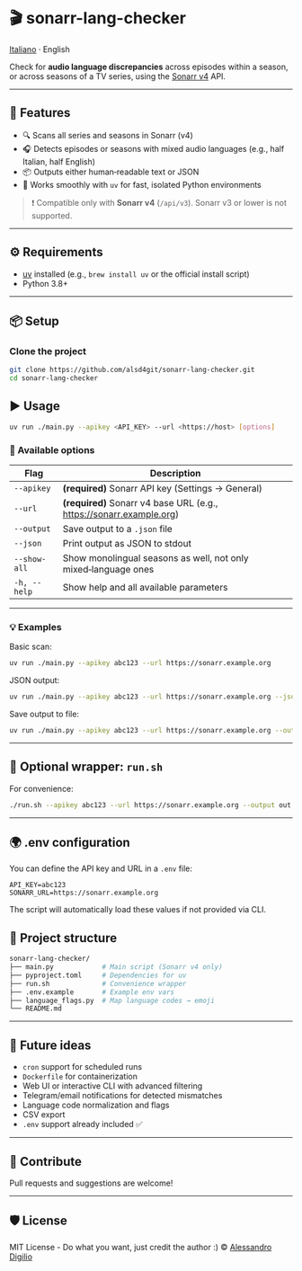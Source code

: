 # 🎬 sonarr-lang-checker

[Italiano](README.it.md) · English

Check for **audio language discrepancies** across episodes within a season, or across seasons of a TV series, using the [Sonarr v4](https://sonarr.tv) API.

---

## 🚀 Features

- 🔍 Scans all series and seasons in Sonarr (v4)
- 🎧 Detects episodes or seasons with mixed audio languages (e.g., half Italian, half English)
- 📦 Outputs either human‑readable text or JSON
- 🧰 Works smoothly with `uv` for fast, isolated Python environments

> ❗ Compatible only with **Sonarr v4** (`/api/v3`). Sonarr v3 or lower is not supported.

---

## ⚙️ Requirements

- [uv](https://github.com/astral-sh/uv) installed (e.g., `brew install uv` or the official install script)
- Python 3.8+

---

## 📦 Setup

### Clone the project

```bash
git clone https://github.com/alsd4git/sonarr-lang-checker.git
cd sonarr-lang-checker
```

## ▶️ Usage

```bash
uv run ./main.py --apikey <API_KEY> --url <https://host> [options]
```

### 🔑 Available options

| Flag             | Description                                                                  |
|------------------|------------------------------------------------------------------------------|
| `--apikey`       | **(required)** Sonarr API key (Settings → General)                          |
| `--url`          | **(required)** Sonarr v4 base URL (e.g., https://sonarr.example.org)        |
| `--output`       | Save output to a `.json` file                                               |
| `--json`         | Print output as JSON to stdout                                              |
| `--show-all`     | Show monolingual seasons as well, not only mixed‑language ones              |
| `-h, --help`     | Show help and all available parameters                                      |

---

### 💡 Examples

Basic scan:

```bash
uv run ./main.py --apikey abc123 --url https://sonarr.example.org
```

JSON output:

```bash
uv run ./main.py --apikey abc123 --url https://sonarr.example.org --json
```

Save output to file:

```bash
uv run ./main.py --apikey abc123 --url https://sonarr.example.org --output risultati.json
```

---

## 🧪 Optional wrapper: `run.sh`

For convenience:

```bash
./run.sh --apikey abc123 --url https://sonarr.example.org --output out.json
```

---

## 🌍 .env configuration

You can define the API key and URL in a `.env` file:

```
API_KEY=abc123
SONARR_URL=https://sonarr.example.org
```

The script will automatically load these values if not provided via CLI.

## 🧱 Project structure

```bash
sonarr-lang-checker/
├── main.py            # Main script (Sonarr v4 only)
├── pyproject.toml     # Dependencies for uv
├── run.sh             # Convenience wrapper
├── .env.example       # Example env vars
├── language_flags.py  # Map language codes → emoji
└── README.md
```

---

## 📌 Future ideas

- `cron` support for scheduled runs
- `Dockerfile` for containerization
- Web UI or interactive CLI with advanced filtering
- Telegram/email notifications for detected mismatches
- Language code normalization and flags
- CSV export
- `.env` support already included ✅

---

## 🤝 Contribute

Pull requests and suggestions are welcome!

---

## 🛡️ License

MIT License - Do what you want, just credit the author :)
© [Alessandro Digilio](https://github.com/alsd4git)

